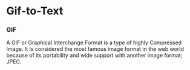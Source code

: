 # Gif-to-Text
### GIF
A GIF or Graphical Interchange Format is a type of highly Compressed Image. It is considered the most famous image format in the web world because of its portability and wide support with another image format; JPEG. 

